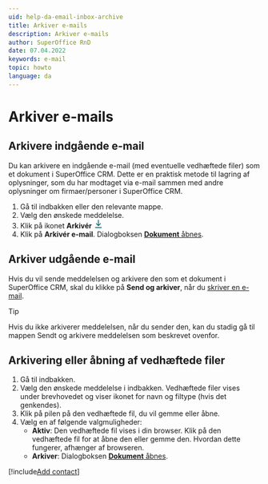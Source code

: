 ```yaml
---
uid: help-da-email-inbox-archive
title: Arkiver e-mails
description: Arkiver e-mails
author: SuperOffice RnD
date: 07.04.2022
keywords: e-mail
topic: howto
language: da
---
```


# Arkiver e-mails

## <a id="in" />Arkivere indgående e-mail

Du kan arkivere en indgående e-mail (med eventuelle vedhæftede filer) som et dokument i SuperOffice CRM. Dette er en praktisk metode til lagring af oplysninger, som du har modtaget via e-mail sammen med andre oplysninger om firmaer/personer i SuperOffice CRM.

1. Gå til indbakken eller den relevante mappe.
2. Vælg den ønskede meddelelse.
3. Klik på ikonet **Arkivér** ![.][img1]
4. Klik på **Arkivér e-mail**. Dialogboksen [**Dokument** åbnes][1].

## <a id="out" />Arkiver udgående e-mail

Hvis du vil sende meddelelsen og arkivere den som et dokument i SuperOffice CRM, skal du klikke på **Send og arkiver**, når du [skriver en e-mail][3].

> [!TIP]
> Hvis du ikke arkiverer meddelelsen, når du sender den, kan du stadig gå til mappen Sendt og arkivere meddelelsen som beskrevet ovenfor.

## <a id="attachment" />Arkivering eller åbning af vedhæftede filer

1. Gå til indbakken.
2. Vælg den ønskede meddelelse i indbakken. Vedhæftede filer vises under brevhovedet og viser ikonet for navn og filtype (hvis det genkendes).
3. Klik på pilen på den vedhæftede fil, du vil gemme eller åbne.
4. Vælg en af følgende valgmuligheder:
    * **Aktiv**: Den vedhæftede fil vises i din browser. Klik på den vedhæftede fil for at åbne den eller gemme den. Hvordan dette fungerer, afhænger af browseren.
    * **Arkiver**: Dialogboksen [**Dokument** åbnes][1].

[!include[Add contact](includes/add-contact-opens.md)]

<!-- Referenced links -->
[1]: ../../../document/learn/screen/index.md
[3]: compose.md

<!-- Referenced images -->
[img1]: ../../../../../common/icons/archive-icon.png
